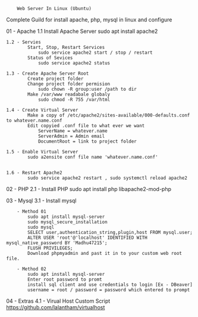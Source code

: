 
		Web Server In Linux (Ubuntu)

Complete Guild for install apache, php, mysql in linux and configure 


01 - Apache
	1.1 	Install Apache Server
				sudo apt install apache2

	1.2 - Servies
			Start, Stop, Restart Services
				sudo service apache2 start / stop / restart
			Status of Sevices
				sudo service apache2 status

	1.3 - Create Apache Server Root
			Create project folder
			Change project folder permision
				sudo chown -R group:user /path to dir
			Make /var/www readabale globaly
				sudo chmod -R 755 /var/html

	1.4 - Create Virtual Server
			Make a copy of /etc/apache2/sites-available/000-defaults.conf to whatever.name.conf
			Edit copyied .conf file to what ever we want
				ServerName = whatever.name
				ServerAdmin = Admin email
				DocumentRoot = link to project folder

	1.5 - Enable Virtual Server
			sudo a2ensite conf file name 'whatever.name.conf'


	1.6 - Restart Apache2
			sudo service apache2 restart , sudo systemctl reload apache2


02 - PHP
	2.1 - Install PHP
			sudo apt install php libapache2-mod-php

03 - Mysql
	3.1 - Install mysql

		- Method 01
			sudo apt install mysql-server
			sudo mysql_secure_installation
			sudo mysql
			SELECT user,authentication_string,plugin,host FROM mysql.user;
			ALTER USER 'root'@'localhost' IDENTIFIED WITH mysql_native_password BY 'Madhu47215';
			FLUSH PRIVILEGES;
			Download phpmyadmin and past it in to your custom web root file.
			
		- Method 02
			sudo apt install mysql-server
			Enter root password to promt
			install sql client and use credentials to login [Ex - DBeaver]
			username = root / password = password which entered to prompt

04 - Extras
	4.1 - Virual Host Custom Script
			https://github.com/lalantham/virtualhost
